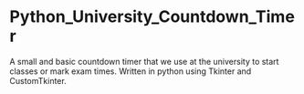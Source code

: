 # Python_University_Countdown_Timer
A small and basic countdown timer that we use at the university to start classes or mark exam times. Written in python using Tkinter and CustomTkinter.
